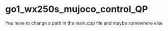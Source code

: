# go1_wx250s_mujoco_control_QP
You have to change a path in the main.cpp file and maybe somewhere else
